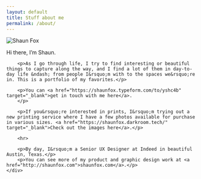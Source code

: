 ```yaml
---
layout: default
title: Stuff about me
permalink: /about/
---
```


<div class="container about-page">
	<div class="column pic">
		<img src="{{ site.baseurl }}/assets/img/shaun-fox-portrait-2018.jpg" alt="Shaun Fox" class="bio-pic">
	</div>
	<div class="column my-bio">
		<p>Hi there, I&rsquo;m Shaun.</p>

		<p>As I go through life, I try to find interesting or beautiful things to capture along the way, and I find a lot of them in day-to-day life &ndash; from people I&rsquo;m with to the spaces we&rsquo;re in. This is a portfolio of my favorites.</p>

		<p>You can <a href="https://shaunfox.typeform.com/to/yshc4b" target="_blank">get in touch with me here</a>.
		</p>

		<p>If you&rsquo;re interested in prints, I&rsquo;m trying out a new printing service where I have a few photos available for purchase in various sizes. <a href="https://shaunfox.darkroom.tech/" target="_blank">Check out the images here</a>.</p>

		<hr>

		<p>By day, I&rsquo;m a Senior UX Designer at Indeed in beautiful Austin, Texas.</p>
		<p>You can see more of my product and graphic design work at <a href="http://shaunfox.com">shaunfox.com</a>.</p>
	</div>
</div>